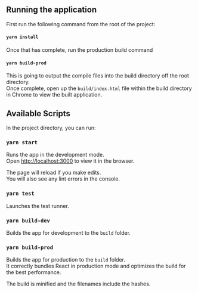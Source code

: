 ## Running the application
First run the following command from the root of the project: 

#### `yarn install` 

Once that has complete, run the production build command
 
#### `yarn build-prod` 

This is going to output the compile files into the build directory off the root directory. <br />
Once complete, open up the `build/index.html` file within the build directory in Chrome to view the built application.

## Available Scripts

In the project directory, you can run:

### `yarn start`

Runs the app in the development mode.<br />
Open [http://localhost:3000](http://localhost:3000) to view it in the browser.

The page will reload if you make edits.<br />
You will also see any lint errors in the console.

### `yarn test`

Launches the test runner.

### `yarn build-dev`

Builds the app for development to the `build` folder.

### `yarn build-prod`

Builds the app for production to the `build` folder.<br />
It correctly bundles React in production mode and optimizes the build for the best performance.

The build is minified and the filenames include the hashes.<br />
